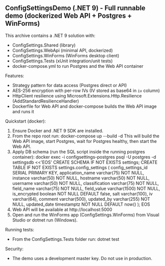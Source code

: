 ConfigSettingsDemo (.NET 9) - Full runnable demo (dockerized Web API + Postgres + WinForms)
-------------------------------------------------------------------------------

This archive contains a .NET 9 solution with:
- ConfigSettings.Shared (library)
- ConfigSettings.WebApi (minimal API, dockerized)
- ConfigSettings.WinForms (WinForms desktop client)
- ConfigSettings.Tests (xUnit integration/unit tests)
- docker-compose.yml to run Postgres and the Web API container

Features:
- Strategy pattern for data access (Postgres direct or API)
- AES-256 encryption with per-row IVs (IV stored as base64 in `iv` column)
- HttpClient resilience using Microsoft.Extensions.Http.Resilience (AddStandardResilienceHandler)
- Dockerfile for Web API and docker-compose builds the Web API image and runs it

Quickstart (docker):
1. Ensure Docker and .NET 9 SDK are installed.
2. From the repo root run:
   docker-compose up --build -d
   This will build the Web API image, start Postgres, wait for Postgres healthy, then start the Web API.
3. Apply DB schema (run the SQL script inside the running postgres container):
   docker exec -i configsettings-postgres psql -U postgres -d settingsdb <<'EOS'
   CREATE SCHEMA IF NOT EXISTS settings;
   CREATE TABLE IF NOT EXISTS settings.config_settings (
       config_settings_id SERIAL PRIMARY KEY,
       application_name varchar(75) NOT NULL,
       instance varchar(50) NOT NULL,
       hostname varchar(50) NOT NULL,
       username varchar(50) NOT NULL,
       classification varchar(75) NOT NULL,
       field_name varchar(75) NOT NULL,
       field_value varchar(1500) NOT NULL,
       is_encrypted boolean NOT NULL DEFAULT false,
       salt varchar(100),
       iv varchar(64),
       comment varchar(500),
       updated_by varchar(255) NOT NULL,
       updated_date timestamptz NOT NULL DEFAULT now()
   );
   EOS
4. Web API will be available at http://localhost:5000
5. Open and run the WinForms app (ConfigSettings.WinForms) from Visual Studio or dotnet run (Windows).

Running tests:
- From the ConfigSettings.Tests folder run: dotnet test

Security:
- The demo uses a development master key. Do not use in production.
